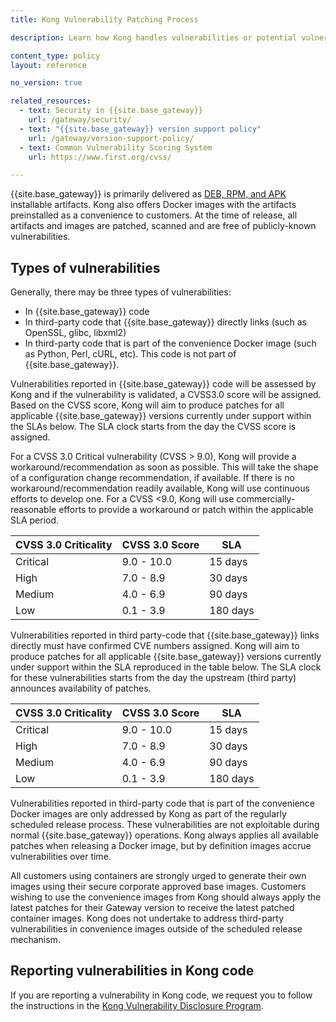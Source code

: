 ```yaml
---
title: Kong Vulnerability Patching Process

description: Learn how Kong handles vulnerabilities or potential vulnerabilities in {{site.base_gateway}} or third-party code, and how to report any security issues.

content_type: policy
layout: reference

no_version: true

related_resources:
  - text: Security in {{site.base_gateway}}
    url: /gateway/security/
  - text: "{{site.base_gateway}} version support policy"
    url: /gateway/version-support-policy/
  - text: Common Vulnerability Scoring System
    url: https://www.first.org/cvss/

---
```


{{site.base_gateway}} is primarily delivered as [DEB, RPM, and APK](/gateway/version-support-policy/#supported-versions) installable artifacts. 
Kong also offers Docker images with the artifacts preinstalled as a convenience to customers. 
At the time of release, all artifacts and images are patched, scanned and are free of publicly-known vulnerabilities. 

## Types of vulnerabilities

Generally, there may be three types of vulnerabilities:
* In {{site.base_gateway}} code
* In third-party code that {{site.base_gateway}} directly links (such as OpenSSL, glibc, libxml2)
* In third-party code that is part of the convenience Docker image (such as Python, Perl, cURL, etc). This code is not part of {{site.base_gateway}}.

Vulnerabilities reported in {{site.base_gateway}} code will be assessed by Kong and if the vulnerability is validated, a CVSS3.0 score will be assigned. 
Based on the CVSS score, Kong will aim to produce patches for all applicable {{site.base_gateway}} versions currently under support within the SLAs below. 
The SLA clock starts from the day the CVSS score is assigned.

For a CVSS 3.0 Critical vulnerability (CVSS > 9.0), Kong will provide a workaround/recommendation as soon as possible.
This will take the shape of a configuration change recommendation, if available. 
If there is no workaround/recommendation readily available, Kong will use continuous efforts to develop one.
For a CVSS <9.0, Kong will use commercially-reasonable efforts to provide a workaround or patch within the applicable SLA period.

| CVSS 3.0 Criticality | CVSS 3.0 Score | SLA |
|---|---|---|
| Critical  | 9.0 - 10.0  |  15 days |
| High  |  7.0 - 8.9 |  30 days |
| Medium |  4.0 - 6.9 |  90 days |
| Low |  0.1 - 3.9 | 180 days  |

Vulnerabilities reported in third party-code that {{site.base_gateway}} links directly must have confirmed CVE numbers assigned. 
Kong will aim to produce patches for all applicable {{site.base_gateway}} versions currently under support within the SLA reproduced in the table below. 
The SLA clock for these vulnerabilities starts from the day the upstream (third party) announces availability of patches.  

| CVSS 3.0 Criticality | CVSS 3.0 Score | SLA |
|---|---|---|
| Critical  | 9.0 - 10.0  |  15 days |
| High  |  7.0 - 8.9 |  30 days |
| Medium |  4.0 - 6.9 |  90 days |
| Low |  0.1 - 3.9 | 180 days  |

Vulnerabilities reported in third-party code that is part of the convenience Docker images are only addressed by Kong as part of the regularly scheduled release process. 
These vulnerabilities are not exploitable during normal {{site.base_gateway}} operations. 
Kong always applies all available patches when releasing a Docker image, but by definition images accrue vulnerabilities over time. 

All customers using containers are strongly urged to generate their own images using their secure corporate approved base images.
Customers wishing to use the convenience images from Kong should always apply the latest patches for their Gateway version to receive the latest patched container images. 
Kong does not undertake to address third-party vulnerabilities in convenience images outside of the scheduled release mechanism.

## Reporting vulnerabilities in Kong code

If you are reporting a vulnerability in Kong code, we request you to follow the instructions in the [Kong Vulnerability Disclosure Program](https://konghq.com/compliance/bug-bounty). 
